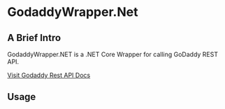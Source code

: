 GodaddyWrapper.Net
======================

A Brief Intro
-------------------

GodaddyWrapper.NET is a .NET Core Wrapper for calling GoDaddy REST API.

[Visit Godaddy Rest API Docs](https://developer.godaddy.com/doc)


Usage
-------------------

```cs


